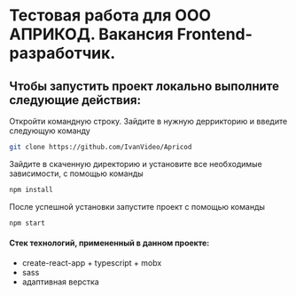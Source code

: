 # Тестовая работа для ООО АПРИКОД. Вакансия Frontend-разработчик.
## Чтобы запустить проект локально выполните следующие действия:
Откройти командную строку. Зайдите в нужную деррикторию и введите следующую команду
```sh
git clone https://github.com/IvanVideo/Apricod
```
Зайдите в скаченную директорию и установите все необходимые зависимости, с помощью команды
```sh
npm install
```
После успешной установки запустите проект с помощью команды
```sh
npm start
```
#### Стек технологий, примененный в данном проекте:

* create-react-app + typescript + mobx
* sass
* адаптивная верстка
